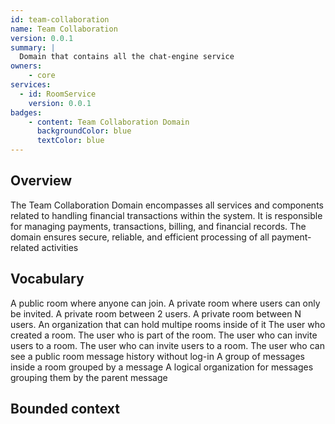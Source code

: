 ```yaml
---
id: team-collaboration
name: Team Collaboration
version: 0.0.1
summary: |
  Domain that contains all the chat-engine service
owners:
    - core
services:
  - id: RoomService
    version: 0.0.1
badges:
    - content: Team Collaboration Domain
      backgroundColor: blue
      textColor: blue
---
```


## Overview

The Team Collaboration Domain encompasses all services and components related to handling financial transactions within the system. It is responsible for managing payments, transactions, billing, and financial records. The domain ensures secure, reliable, and efficient processing of all payment-related activities

## Vocabulary

<AccordionGroup>
  <Accordion title="Channel">
    A public room where anyone can join.
  </Accordion>
  <Accordion title="Group">
    A private room where users can only be invited.
  </Accordion>
  <Accordion title="Direct Message(DM)">
    A private room between 2 users.
  </Accordion>
  <Accordion title="Multiple Direct Message(DM)">
    A private room between N users.
  </Accordion>
   <Accordion title="Team">
    An organization that can hold multipe rooms inside of it
  </Accordion>
  <Accordion title="Owner">
    The user who created a room.
  </Accordion>
  <Accordion title="Member">
    The user who is part of the room.
  </Accordion>
   <Accordion title="Leader">
     The user who can invite users to a room.
  </Accordion>
  <Accordion title="Moderator">
    The user who can invite users to a room.
  </Accordion>
  <Accordion title="Guest">
    The user who can see a public room message history without log-in
  </Accordion>
  <Accordion title="Discussion">
     A group of messages inside a room grouped by a message
  </Accordion>
  <Accordion title="Thread">
      A logical organization for messages grouping them by the parent message
  </Accordion>
</AccordionGroup>

## Bounded context

<NodeGraph />